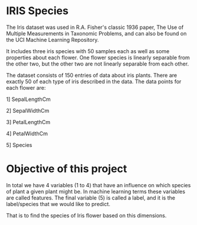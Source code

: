 # IRIS Species

The Iris dataset was used in R.A. Fisher's classic 1936 paper, The Use of Multiple Measurements in Taxonomic Problems, and can also be found on the UCI Machine Learning Repository.

It includes three iris species with 50 samples each as well as some properties about each flower. One flower species is linearly separable from the other two, but the other two are not linearly separable from each other.

The dataset consists of 150 entries of data about iris plants. There are exactly 50 of each type of iris described in the data. The data points for each flower are:

1] SepalLengthCm

2] SepalWidthCm

3] PetalLengthCm

4] PetalWidthCm

5] Species

# Objective of this project

In total we have 4 variables (1 to 4) that have an influence on which species of plant a given plant might be. In machine learning terms these variables are called features. The final variable (5) is called a label, and it is the label/species that we would like to predict.

That is to find the species of Iris flower based on this dimensions.
